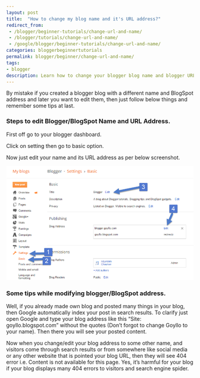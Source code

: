 ```yaml
---
layout: post
title:  "How to change my blog name and it's URL address?"
redirect_from:
 - /blogger/beginner-tutorials/change-url-and-name/
 - /blogger/tutorials/change-url-and-name/
 - /google/blogger/beginner-tutorials/change-url-and-name/
categories: bloggerbeginnertutorials
permalink: blogger/beginner/change-url-and-name/
tags: 
- blogger
description: Learn how to change your blogger blog name and blogger URL address step by step. 
---
```


By mistake if you created a blogger blog with a different name and BlogSpot address and later you want to edit them, then just follow below things and remember some tips at last.

<h3>Steps to edit Blogger/BlogSpot Name and URL Address.</h3>

First off go to your blogger dashboard.

Click on setting then go to basic option.

Now just edit your name and its URL address as per below screenshot.

<img class="img-responsive" alt="Changing Blogger Name and BlogSpot URL Address" src="/images/Changing-Blogger-name-and-BlogSpot-URL-address.png" title="Changing Blogger Name and BlogSpot URL Address"/><br />

<h3>Some tips while modifying blogger/BlogSpot address.</h3>
Well, if you already made own blog and posted many things in your blog, then Google automatically index your post in search results. To clarify just open Google and type your blog address like this “Site: goyllo.blogspot.com” without the quotes (Don’t forgot to change Goyllo to your name). Then there you will see your posted content.

Now when you change/edit your blog address to some other name, and visitors come through search results or from somewhere like social media or any other website that is pointed your blog URL, then they will see 404 error i.e. Content is not available for this page. Yes, it’s harmful for your blog if your blog displays many 404 errors to visitors and search engine spider.


